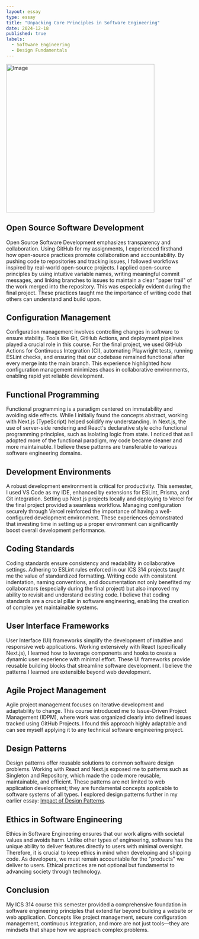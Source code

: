 ```yaml
---
layout: essay
type: essay
title: "Unpacking Core Principles in Software Engineering"
date: 2024-12-18
published: true
labels:
  - Software Engineering
  - Design Fundamentals
---
```


<img alt="Image" src="https://media.geeksforgeeks.org/wp-content/uploads/20240909150147/Software-Product.webp" width=400px>

## Open Source Software Development

Open Source Software Development emphasizes transparency and collaboration. Using GitHub for my assignments, I experienced firsthand how open-source practices promote collaboration and accountability. By pushing code to repositories and tracking issues, I followed workflows inspired by real-world open-source projects. I applied open-source principles by using intuitive variable names, writing meaningful commit messages, and linking branches to issues to maintain a clear "paper trail" of the work merged into the repository. This was especially evident during the final project. These practices taught me the importance of writing code that others can understand and build upon.

## Configuration Management

Configuration management involves controlling changes in software to ensure stability. Tools like Git, GitHub Actions, and deployment pipelines played a crucial role in this course. For the final project, we used GitHub Actions for Continuous Integration (CI), automating Playwright tests, running ESLint checks, and ensuring that our codebase remained functional after every merge into the main branch. This experience highlighted how configuration management minimizes chaos in collaborative environments, enabling rapid yet reliable development.

## Functional Programming

Functional programming is a paradigm centered on immutability and avoiding side effects. While I initially found the concepts abstract, working with Next.js (TypeScript) helped solidify my understanding. In Next.js, the use of server-side rendering and React's declarative style echo functional programming principles, such as isolating logic from state. I noticed that as I adopted more of the functional paradigm, my code became cleaner and more maintainable. I believe these patterns are transferable to various software engineering domains.

## Development Environments

A robust development environment is critical for productivity. This semester, I used VS Code as my IDE, enhanced by extensions for ESLint, Prisma, and Git integration. Setting up Next.js projects locally and deploying to Vercel for the final project provided a seamless workflow. Managing configuration securely through Vercel reinforced the importance of having a well-configured development environment. These experiences demonstrated that investing time in setting up a proper environment can significantly boost overall development performance.

## Coding Standards

Coding standards ensure consistency and readability in collaborative settings. Adhering to ESLint rules enforced in our ICS 314 projects taught me the value of standardized formatting. Writing code with consistent indentation, naming conventions, and documentation not only benefited my collaborators (especially during the final project) but also improved my ability to revisit and understand existing code. I believe that coding standards are a crucial pillar in software engineering, enabling the creation of complex yet maintainable systems.

## User Interface Frameworks

User Interface (UI) frameworks simplify the development of intuitive and responsive web applications. Working extensively with React (specifically Next.js), I learned how to leverage components and hooks to create a dynamic user experience with minimal effort. These UI frameworks provide reusable building blocks that streamline software development. I believe the patterns I learned are extensible beyond web development.

## Agile Project Management

Agile project management focuses on iterative development and adaptability to change. This course introduced me to Issue-Driven Project Management (IDPM), where work was organized clearly into defined issues tracked using GitHub Projects. I found this approach highly adaptable and can see myself applying it to any technical software engineering project.

## Design Patterns

Design patterns offer reusable solutions to common software design problems. Working with React and Next.js exposed me to patterns such as Singleton and Repository, which made the code more reusable, maintainable, and efficient. These patterns are not limited to web application development; they are fundamental concepts applicable to software systems of all types. I explored design patterns further in my earlier essay: [Impact of Design Patterns](https://jaked332.github.io/essays/impact-of-design-patterns.html).

## Ethics in Software Engineering

Ethics in Software Engineering ensures that our work aligns with societal values and avoids harm. Unlike other types of engineering, software has the unique ability to deliver features directly to users with minimal oversight. Therefore, it is crucial to keep ethics in mind when developing and shipping code. As developers, we must remain accountable for the "products" we deliver to users. Ethical practices are not optional but fundamental to advancing society through technology.

## Conclusion

My ICS 314 course this semester provided a comprehensive foundation in software engineering principles that extend far beyond building a website or web application. Concepts like project management, secure configuration management, continuous integration, and more are not just tools—they are mindsets that shape how we approach complex problems.
